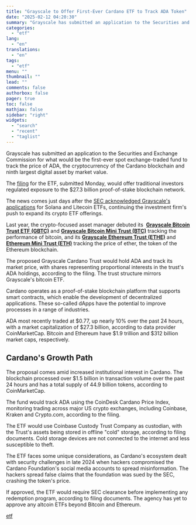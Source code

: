 ```yaml
---
title: "Grayscale to Offer First-Ever Cardano ETF to Track ADA Token"
date: "2025-02-12 04:20:30"
summary: "Grayscale has submitted an application to the Securities and Exchange Commission for what would be the first-ever spot exchange-traded fund to track the price of ADA, the cryptocurrency of the Cardano blockchain and ninth largest digital asset by market value.The filing for the ETF, submitted Monday, would offer traditional investors..."
categories:
  - "etf"
lang:
  - "en"
translations:
  - "en"
tags:
  - "etf"
menu: ""
thumbnail: ""
lead: ""
comments: false
authorbox: false
pager: true
toc: false
mathjax: false
sidebar: "right"
widgets:
  - "search"
  - "recent"
  - "taglist"
---
```


Grayscale has submitted an application to the Securities and Exchange Commission for what would be the first-ever spot exchange-traded fund to track the price of ADA, the cryptocurrency of the Cardano blockchain and ninth largest digital asset by market value.

The [filing](https://www.nyse.com/publicdocs/nyse/markets/nyse-arca/rule-filings/filings/2025/SR-NYSEArca-2025-12.pdf) for the ETF, submitted Monday, would offer traditional investors regulated exposure to the $27.3 billion proof-of-stake blockchain network.

The news comes just days after the [SEC acknowledged Grayscale's applications](/sections/etf-watch/crypto-focused-etf-applications-surge-sec-lightens) for Solana and Litecoin ETFs, continuing the investment firm's push to expand its crypto ETF offerings.

Last year, the crypto-focused asset manager debuted its  [**Grayscale Bitcoin Trust ETF (GBTC)**](/gbtc) and [**Grayscale Bitcoin Mini Trust (BTC)**](/btc) tracking the performance of bitcoin, and its [**Grayscale Ethereum Trust (ETHE)**](/ETHE) and [**Ethereum Mini Trust (ETH)**](/ETH) tracking the price of ether, the token of the Ethereum blockchain.

The proposed Grayscale Cardano Trust would hold ADA and track its market price, with shares representing proportional interests in the trust's ADA holdings, according to the filing. The trust structure mirrors Grayscale's bitcoin ETF.

Cardano operates as a proof-of-stake blockchain platform that supports smart contracts, which enable the development of decentralized applications. These so-called dApps have the potential to improve processes in a range of industries.

ADA most recently traded at $0.77, up nearly 10% over the past 24 hours, with a market capitalization of $27.3 billion, according to data provider CoinMarketCap. Bitcoin and Ethereum have $1.9 trillion and $312 billion market caps, respectively.

Cardano's Growth Path
---------------------

The proposal comes amid increased institutional interest in Cardano. The blockchain processed over $1.5 billion in transaction volume over the past 24 hours and has a total supply of 44.9 billion tokens, according to CoinMarketCap.

The fund would track ADA using the CoinDesk Cardano Price Index, monitoring trading across major US crypto exchanges, including Coinbase, Kraken and Crypto.com, according to the filing.

The ETF would use Coinbase Custody Trust Company as custodian, with the Trust's assets being stored in offline "cold" storage, according to filing documents. Cold storage devices are not connected to the internet and less susceptible to theft.

The ETF faces some unique considerations, as Cardano's ecosystem dealt with security challenges in late 2024 when hackers compromised the Cardano Foundation's social media accounts to spread misinformation. The hackers spread false claims that the foundation was sued by the SEC, crashing the token's price.

If approved, the ETF would require SEC clearance before implementing any redemption program, according to filing documents. The agency has yet to approve any altcoin ETFs beyond Bitcoin and Ethereum.

[etf](https://www.etf.com/sections/etf-watch/grayscale-offer-first-ever-cardano-etf-track-ada-token)
